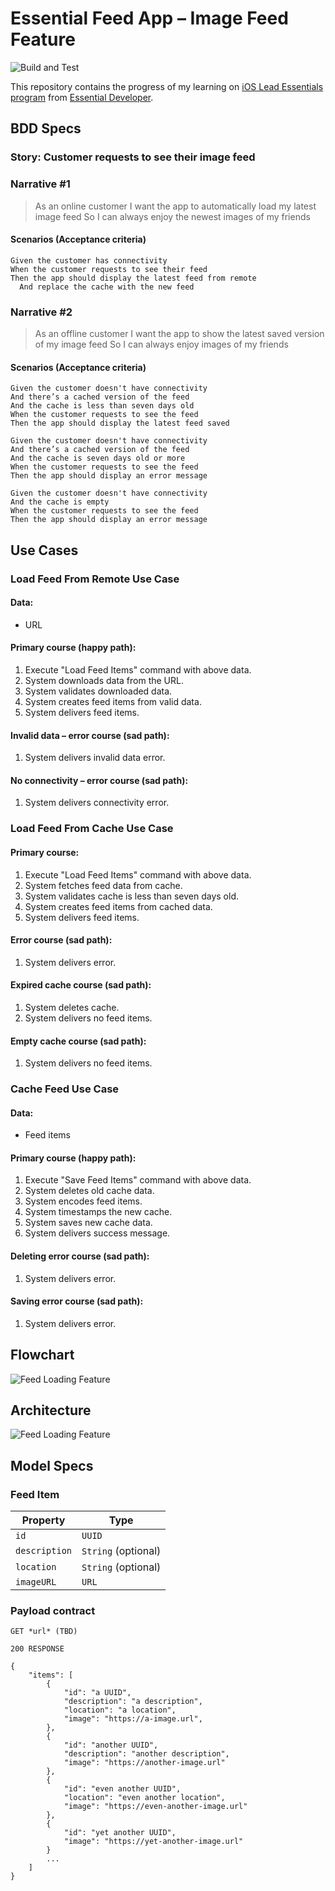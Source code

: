 # Essential Feed App – Image Feed Feature

![Build and Test](https://github.com/intan1907/essential-feed-case-study-exercise/actions/workflows/essential-feed.yml/badge.svg)

This repository contains the progress of my learning on [iOS Lead Essentials program](https://iosacademy.essentialdeveloper.com/p/ios-lead-essentials/) from [Essential Developer](https://www.essentialdeveloper.com/).

## BDD Specs

### Story: Customer requests to see their image feed

### Narrative #1

> As an online customer
I want the app to automatically load my latest image feed
So I can always enjoy the newest images of my friends

#### Scenarios (Acceptance criteria)

```
Given the customer has connectivity
When the customer requests to see their feed
Then the app should display the latest feed from remote
  And replace the cache with the new feed
```

### Narrative #2

> As an offline customer
I want the app to show the latest saved version of my image feed
So I can always enjoy images of my friends

#### Scenarios (Acceptance criteria)

```
Given the customer doesn't have connectivity
And there’s a cached version of the feed
And the cache is less than seven days old
When the customer requests to see the feed
Then the app should display the latest feed saved

Given the customer doesn't have connectivity
And there’s a cached version of the feed
And the cache is seven days old or more
When the customer requests to see the feed
Then the app should display an error message

Given the customer doesn't have connectivity
And the cache is empty
When the customer requests to see the feed
Then the app should display an error message
```

## Use Cases

### Load Feed From Remote Use Case

#### Data:
- URL

#### Primary course (happy path):
1. Execute "Load Feed Items" command with above data.
2. System downloads data from the URL.
3. System validates downloaded data.
4. System creates feed items from valid data.
5. System delivers feed items.

#### Invalid data – error course (sad path):
1. System delivers invalid data error.

#### No connectivity – error course (sad path):
1. System delivers connectivity error.

### Load Feed From Cache Use Case

#### Primary course:
1. Execute "Load Feed Items" command with above data.
2. System fetches feed data from cache.
3. System validates cache is less than seven days old.
4. System creates feed items from cached data.
5. System delivers feed items.

#### Error course (sad path):
1. System delivers error.

#### Expired cache course (sad path):
1. System deletes cache. 
2. System delivers no feed items.

#### Empty cache course (sad path): 
1. System delivers no feed items.


### Cache Feed Use Case

#### Data:
- Feed items

#### Primary course (happy path):
1. Execute "Save Feed Items" command with above data.
2. System deletes old cache data.
3. System encodes feed items.
4. System timestamps the new cache.
5. System saves new cache data.
6. System delivers success message.

#### Deleting error course (sad path):
1. System delivers error.

#### Saving error course (sad path):
1. System delivers error.


## Flowchart

![Feed Loading Feature](feed_flowchart.png)

## Architecture

![Feed Loading Feature](feed_architecture.png)

## Model Specs

### Feed Item

| Property      | Type                |
|---------------|---------------------|
| `id`          | `UUID`              |
| `description` | `String` (optional) |
| `location`    | `String` (optional) |
| `imageURL`    | `URL`               |

### Payload contract

```
GET *url* (TBD)

200 RESPONSE

{
	"items": [
		{
			"id": "a UUID",
			"description": "a description",
			"location": "a location",
			"image": "https://a-image.url",
		},
		{
			"id": "another UUID",
			"description": "another description",
			"image": "https://another-image.url"
		},
		{
			"id": "even another UUID",
			"location": "even another location",
			"image": "https://even-another-image.url"
		},
		{
			"id": "yet another UUID",
			"image": "https://yet-another-image.url"
		}
		...
	]
}
```
